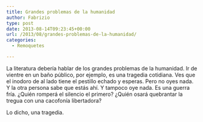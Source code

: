 ```yaml
---
title: Grandes problemas de la humanidad
author: Fabrizio
type: post
date: 2013-08-14T09:23:45+00:00
url: /2013/08/grandes-problemas-de-la-humanidad/
categories:
  - Remoquetes

---
```

<p data-ft="{&quot;type&quot;:1,&quot;tn&quot;:&quot;K&quot;}">
  La literatura debería hablar de los grandes problemas de la humanidad. Ir de vientre en un baño público, por ejemplo, es una tragedia cotidiana. Ves que el inodoro de al lado tiene el pestillo echado y esperas. Pero no oyes nada. Y la otra persona sabe que estás ahí. Y tampoco oye nada. Es una guerra fría. ¿Quién romperá el silencio el primero? ¿Quién osará quebrantar la tregua con una cacofonía libertadora?
</p>

Lo dicho, una tragedia.